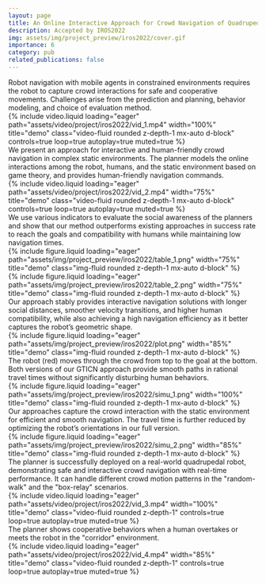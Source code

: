 ```yaml
---
layout: page
title: An Online Interactive Approach for Crowd Navigation of Quadrupedal Robots
description: Accepted by IROS2022
img: assets/img/project_preview/iros2022/cover.gif
importance: 6
category: pub
related_publications: false
---
```


<div class="caption">
    Robot navigation with mobile agents in constrained environments requires the robot to capture crowd interactions for safe and cooperative movements. 
    Challenges arise from the prediction and planning, behavior modeling, and choice of evaluation method.
</div>

<div class="row">
    <div class="col-sm mt-3 mt-md-0">
        {% include video.liquid loading="eager" path="assets/video/project/iros2022/vid_1.mp4" width="100%" title="demo" class="video-fluid rounded z-depth-1 mx-auto d-block"  controls=true loop=true autoplay=true muted=true %}
    </div>
</div>

<div class="caption">
    We present an approach for interactive and human-friendly crowd navigation in complex static environments.
    The planner models the online interactions among the robot, humans, and the static environment based on game theory, and provides human-friendly navigation commands.
</div>

<div class="row">
    <div class="col-sm mt-3 mt-md-0">
        {% include video.liquid loading="eager" path="assets/video/project/iros2022/vid_2.mp4" width="75%" title="demo" class="video-fluid rounded z-depth-1 mx-auto d-block"  controls=true loop=true autoplay=true muted=true %}
    </div>
</div>

<div class="caption">
    We use various indicators to evaluate the social awareness of the planners and show that our method outperforms existing approaches in success rate to reach the goals and compatibility with humans while maintaining low navigation times. 
</div>

<div class="row">
    <div class="col-sm mt-3 mt-md-0">
        {% include figure.liquid loading="eager" path="assets/img/project_preview/iros2022/table_1.png" width="75%" title="demo" class="img-fluid rounded z-depth-1 mx-auto d-block" %}
    </div>
</div>

<div class="row">
    <div class="col-sm mt-3 mt-md-0">
        {% include figure.liquid loading="eager" path="assets/img/project_preview/iros2022/table_2.png" width="75%" title="demo" class="img-fluid rounded z-depth-1 mx-auto d-block" %}
    </div>
</div>

<div class="caption">
     Our approach stably provides interactive navigation solutions with longer social distances, smoother velocity transitions, and higher human compatibility, while also achieving a high navigation efficiency as it better captures the robot’s geometric shape.
</div>

<div class="row">
    <div class="col-sm mt-3 mt-md-0">
        {% include figure.liquid loading="eager" path="assets/img/project_preview/iros2022/plot.png" width="85%" title="demo" class="img-fluid rounded z-depth-1 mx-auto d-block" %}
    </div>
</div>

<div class="caption">
    The robot (red) moves through the crowd from top to the goal at the bottom.
    Both versions of our GTICN approach provide smooth paths in rational travel times without significantly disturbing human behaviors.
</div>

<div class="row">
    <div class="col-sm mt-3 mt-md-0">
        {% include figure.liquid loading="eager" path="assets/img/project_preview/iros2022/simu_1.png" width="100%" title="demo" class="img-fluid rounded z-depth-1 mx-auto d-block" %}
    </div>
</div>

<div class="caption">
    Our approaches capture the crowd interaction with the static environment for efficient and smooth navigation. 
    The travel time is further reduced by optimizing the robot’s orientations in our full version.
</div>

<div class="row">
    <div class="col-sm mt-3 mt-md-0">
        {% include figure.liquid loading="eager" path="assets/img/project_preview/iros2022/simu_2.png" width="85%" title="demo" class="img-fluid rounded z-depth-1 mx-auto d-block" %}
    </div>
</div>

<div class="caption">
    The planner is successfully deployed on a real-world quadrupedal robot, demonstrating safe and interactive crowd navigation with real-time performance.
    It can handle different crowd motion patterns in the "random-walk" and the "box-relay" scenarios.
</div>

<div class="row">
    <div class="col-sm mt-3 mt-md-0">
        {% include video.liquid loading="eager" path="assets/video/project/iros2022/vid_3.mp4" width="100%" title="demo" class="video-fluid rounded z-depth-1" controls=true loop=true autoplay=true muted=true %}
    </div>
</div>

<div class="caption">
     The planner shows cooperative behaviors when a human overtakes or meets the robot in the "corridor" environment.
</div>

<div class="row">
    <div class="col-sm mt-3 mt-md-0">
        {% include video.liquid loading="eager" path="assets/video/project/iros2022/vid_4.mp4" width="85%" title="demo" class="video-fluid rounded z-depth-1" controls=true loop=true autoplay=true muted=true %}
    </div>
</div>

